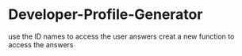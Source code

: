 # Developer-Profile-Generator

use the ID names to access the user answers 
creat a new function to access the answers